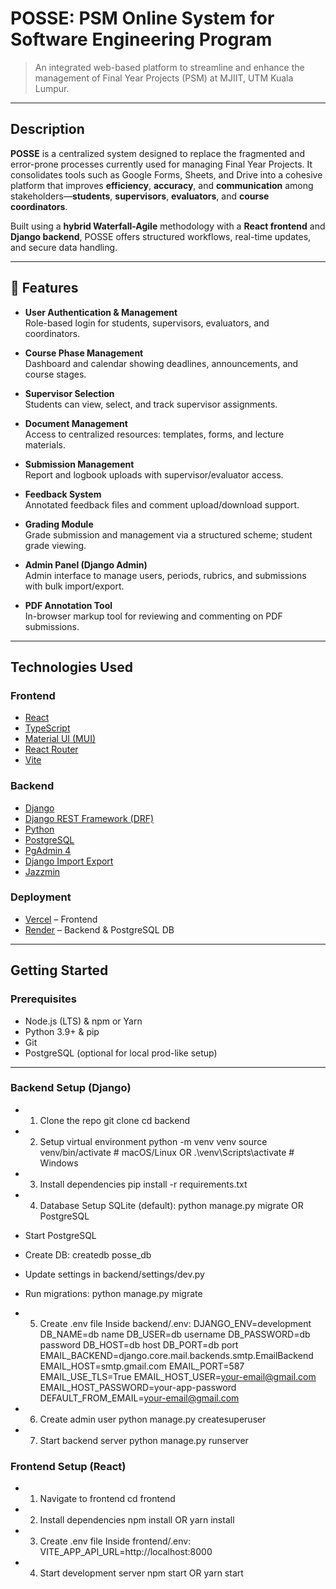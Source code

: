 # POSSE: PSM Online System for Software Engineering Program

> An integrated web-based platform to streamline and enhance the management of Final Year Projects (PSM) at MJIIT, UTM Kuala Lumpur.

---

## Description

**POSSE** is a centralized system designed to replace the fragmented and error-prone processes currently used for managing Final Year Projects. It consolidates tools such as Google Forms, Sheets, and Drive into a cohesive platform that improves **efficiency**, **accuracy**, and **communication** among stakeholders—**students**, **supervisors**, **evaluators**, and **course coordinators**.

Built using a **hybrid Waterfall-Agile** methodology with a **React frontend** and **Django backend**, POSSE offers structured workflows, real-time updates, and secure data handling.

---

## 🚀 Features

- **User Authentication & Management**  
  Role-based login for students, supervisors, evaluators, and coordinators.

- **Course Phase Management**  
  Dashboard and calendar showing deadlines, announcements, and course stages.

- **Supervisor Selection**  
  Students can view, select, and track supervisor assignments.

- **Document Management**  
  Access to centralized resources: templates, forms, and lecture materials.

- **Submission Management**  
  Report and logbook uploads with supervisor/evaluator access.

- **Feedback System**  
  Annotated feedback files and comment upload/download support.

- **Grading Module**  
  Grade submission and management via a structured scheme; student grade viewing.

- **Admin Panel (Django Admin)**  
  Admin interface to manage users, periods, rubrics, and submissions with bulk import/export.

- **PDF Annotation Tool**  
  In-browser markup tool for reviewing and commenting on PDF submissions.

---

## Technologies Used

### Frontend

- [React](https://reactjs.org/)
- [TypeScript](https://www.typescriptlang.org/)
- [Material UI (MUI)](https://mui.com/)
- [React Router](https://reactrouter.com/)
- [Vite](https://vitejs.dev/)

### Backend

- [Django](https://www.djangoproject.com/)
- [Django REST Framework (DRF)](https://www.django-rest-framework.org/)
- [Python](https://www.python.org/)
- [PostgreSQL](https://www.postgresql.org/)
- [PgAdmin 4](https://www.pgadmin.org/)
- [Django Import Export](https://github.com/django-import-export/django-import-export)
- [Jazzmin](https://github.com/farridav/django-jazzmin)

### Deployment

- [Vercel](https://vercel.com/) – Frontend
- [Render](https://render.com/) – Backend & PostgreSQL DB

---

## Getting Started

### Prerequisites

- Node.js (LTS) & npm or Yarn
- Python 3.9+ & pip
- Git
- PostgreSQL (optional for local prod-like setup)

---

### Backend Setup (Django)

- 1. Clone the repo
git clone <your-repo-url>
cd backend

- 2. Setup virtual environment
python -m venv venv
source venv/bin/activate # macOS/Linux
OR
.\venv\Scripts\activate # Windows

- 3. Install dependencies
pip install -r requirements.txt

- 4. Database Setup
SQLite (default):
python manage.py migrate
OR PostgreSQL
- Start PostgreSQL
- Create DB: createdb posse_db
- Update settings in backend/settings/dev.py
- Run migrations:
python manage.py migrate

- 5. Create .env file
Inside backend/.env:
DJANGO_ENV=development
DB_NAME=db name
DB_USER=db username
DB_PASSWORD=db password
DB_HOST=db host
DB_PORT=db port
EMAIL_BACKEND=django.core.mail.backends.smtp.EmailBackend
EMAIL_HOST=smtp.gmail.com
EMAIL_PORT=587
EMAIL_USE_TLS=True
EMAIL_HOST_USER=your-email@gmail.com
EMAIL_HOST_PASSWORD=your-app-password
DEFAULT_FROM_EMAIL=your-email@gmail.com

 - 6. Create admin user
python manage.py createsuperuser

- 7. Start backend server
python manage.py runserver

### Frontend Setup (React)

- 1. Navigate to frontend
cd frontend

- 2. Install dependencies
npm install
OR
yarn install

- 3. Create .env file
Inside frontend/.env:
VITE_APP_API_URL=http://localhost:8000

- 4. Start development server
npm start
OR
yarn start
